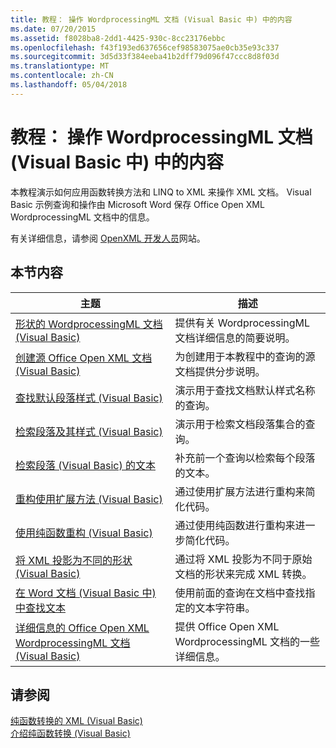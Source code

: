 ```yaml
---
title: 教程： 操作 WordprocessingML 文档 (Visual Basic 中) 中的内容
ms.date: 07/20/2015
ms.assetid: f8028ba8-2dd1-4425-930c-8cc23176ebbc
ms.openlocfilehash: f43f193ed637656cef98583075ae0cb35e93c337
ms.sourcegitcommit: 3d5d33f384eeba41b2dff79d096f47ccc8d8f03d
ms.translationtype: MT
ms.contentlocale: zh-CN
ms.lasthandoff: 05/04/2018
---
```

# <a name="tutorial-manipulating-content-in-a-wordprocessingml-document-visual-basic"></a>教程： 操作 WordprocessingML 文档 (Visual Basic 中) 中的内容
本教程演示如何应用函数转换方法和 LINQ to XML 来操作 XML 文档。 Visual Basic 示例查询和操作由 Microsoft Word 保存 Office Open XML WordprocessingML 文档中的信息。  
  
 有关详细信息，请参阅 [OpenXML 开发人员](http://go.microsoft.com/fwlink/?LinkID=95573)网站。  
  
## <a name="in-this-section"></a>本节内容  
  
|主题|描述|  
|-----------|-----------------|  
|[形状的 WordprocessingML 文档 (Visual Basic)](../../../../visual-basic/programming-guide/concepts/linq/shape-of-wordprocessingml-documents.md)|提供有关 WordprocessingML 文档详细信息的简要说明。|  
|[创建源 Office Open XML 文档 (Visual Basic)](../../../../visual-basic/programming-guide/concepts/linq/creating-the-source-office-open-xml-document.md)|为创建用于本教程中的查询的源文档提供分步说明。|  
|[查找默认段落样式 (Visual Basic)](../../../../visual-basic/programming-guide/concepts/linq/finding-the-default-paragraph-style.md)|演示用于查找文档默认样式名称的查询。|  
|[检索段落及其样式 (Visual Basic)](../../../../visual-basic/programming-guide/concepts/linq/retrieving-the-paragraphs-and-their-styles.md)|演示用于检索文档段落集合的查询。|  
|[检索段落 (Visual Basic) 的文本](../../../../visual-basic/programming-guide/concepts/linq/retrieving-the-text-of-the-paragraphs.md)|补充前一个查询以检索每个段落的文本。|  
|[重构使用扩展方法 (Visual Basic)](../../../../visual-basic/programming-guide/concepts/linq/refactoring-using-an-extension-method.md)|通过使用扩展方法进行重构来简化代码。|  
|[使用纯函数重构 (Visual Basic)](../../../../visual-basic/programming-guide/concepts/linq/refactoring-using-a-pure-function.md)|通过使用纯函数进行重构来进一步简化代码。|  
|[将 XML 投影为不同的形状 (Visual Basic)](../../../../visual-basic/programming-guide/concepts/linq/projecting-xml-in-a-different-shape.md)|通过将 XML 投影为不同于原始文档的形状来完成 XML 转换。|  
|[在 Word 文档 (Visual Basic 中) 中查找文本](../../../../visual-basic/programming-guide/concepts/linq/finding-text-in-word-documents.md)|使用前面的查询在文档中查找指定的文本字符串。|  
|[详细信息的 Office Open XML WordprocessingML 文档 (Visual Basic)](../../../../visual-basic/programming-guide/concepts/linq/details-of-office-open-xml-wordprocessingml-documents.md)|提供 Office Open XML WordprocessingML 文档的一些详细信息。|  
  
## <a name="see-also"></a>请参阅  
 [纯函数转换的 XML (Visual Basic)](../../../../visual-basic/programming-guide/concepts/linq/pure-functional-transformations-of-xml.md)  
 [介绍纯函数转换 (Visual Basic)](../../../../visual-basic/programming-guide/concepts/linq/introduction-to-pure-functional-transformations.md)
